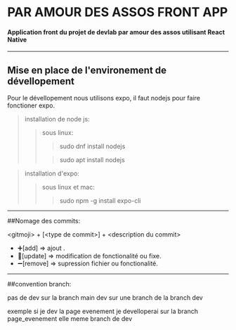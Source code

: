 # PAR AMOUR DES ASSOS FRONT APP
#### Application front du projet de devlab par amour des assos utilisant React Native


___
## Mise en place de l'environement de dévellopement
Pour le dévellopement nous utilisons expo, il faut nodejs pour faire fonctioner expo.

> installation de node js:
>> sous linux: 
>>>sudo dnf install nodejs
>>
>>>sudo apt install nodejs 


> installation d'expo:
>> sous linux et mac:
>>>sudo npm -g install expo-cli  


___

##Nomage des commits:

\<gitmoji\> + [\<type de commit\>] + \<description du commit\>

* :heavy_plus_sign:[add] => ajout .
* :hammer:[update] => modification de fonctionalité ou fixe.
* :heavy_minus_sign:[remove] => supression fichier ou fonctionalité.

___

##convention branch:

pas de dev sur la branch main
dev sur une branch de la branch dev 

exemple si je dev la page evenement je develloperai sur la branch page_evenement elle meme branch de dev